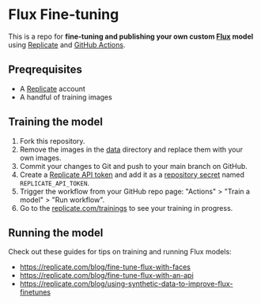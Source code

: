 # Flux Fine-tuning

This is a repo for **fine-tuning and publishing your own custom [Flux](https://replicate.com/blog/fine-tune-flux-with-faces) model** using [Replicate](https://replicate.com) and [GitHub Actions](https://github.com/features/actions).

## Preqrequisites

- A [Replicate](https://replicate.com/account) account
- A handful of training images

## Training the model

1. Fork this repository.
1. Remove the images in the [data](data) directory and replace them with your own images.
1. Commit your changes to Git and push to your main branch on GitHub.
1. Create a [Replicate API token](https://replicate.com/account/api-tokens) and add it as a [repository secret](https://docs.github.com/en/actions/security-guides/encrypted-secrets#creating-encrypted-secrets-for-a-repository) named `REPLICATE_API_TOKEN`.
1. Trigger the workflow from your GitHub repo page: "Actions" > "Train a model" > "Run workflow".
1. Go to the [replicate.com/trainings](https://replicate.com/trainings) to see your training in progress.

## Running the model

Check out these guides for tips on training and running Flux models:

- https://replicate.com/blog/fine-tune-flux-with-faces
- https://replicate.com/blog/fine-tune-flux-with-an-api
- https://replicate.com/blog/using-synthetic-data-to-improve-flux-finetunes
